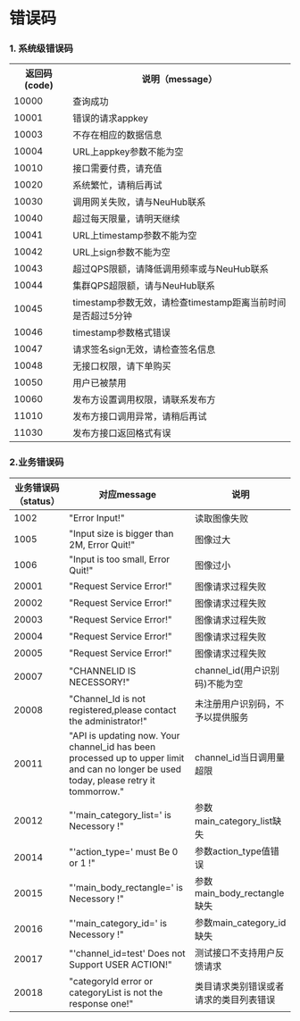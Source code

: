 # 错误码

### 1. 系统级错误码

<table>
  <tr>
    <th>返回码 (code)</th>
    <th>说明（message）</th>
  </tr>
    <tr>
      <td>10000</td>
      <td>查询成功</td>
    </tr>
  <tr>
    <td>10001</td>
    <td>错误的请求appkey</td>
  </tr>
  <tr>
    <td>10003</td>
    <td>不存在相应的数据信息</td>
  </tr>
  <tr>
    <td>10004</td>
    <td>URL上appkey参数不能为空</td>
  </tr>
    <tr>
      <td>10010</td>
      <td>接口需要付费，请充值</td>
    </tr>
   <tr>
    <td>10020</td>
    <td>系统繁忙，请稍后再试</td>
  </tr>
   <tr>
    <td>10030</td>
    <td>调用网关失败，请与NeuHub联系</td>
  </tr>
   <tr>
    <td>10040</td>
    <td>超过每天限量，请明天继续</td>
  </tr>
   <tr>
    <td>10041</td>
    <td>URL上timestamp参数不能为空</td>
  </tr>
   <tr>
    <td>10042</td>
    <td>URL上sign参数不能为空</td>
  </tr>
   <tr>
    <td>10043</td>
    <td>超过QPS限额，请降低调用频率或与NeuHub联系</td>
  </tr>
  <tr>
    <td>10044</td>
    <td>集群QPS超限额，请与NeuHub联系</td>
  </tr>
  <tr>
    <td>10045</td>
    <td>timestamp参数无效，请检查timestamp距离当前时间是否超过5分钟</td>
  </tr>
  <tr>
    <td>10046</td>
    <td>timestamp参数格式错误</td>
  </tr>
  <tr>
    <td>10047</td>
    <td>请求签名sign无效，请检查签名信息</td>
  </tr>
  <tr>
    <td>10048</td>
    <td>无接口权限，请下单购买</td>
  </tr>
  <tr>
    <td>10050</td>
    <td>用户已被禁用</td>
  </tr>   
  <tr>
    <td>10060</td>
    <td>发布方设置调用权限，请联系发布方</td>
  </tr>
  <tr>
    <td>11010</td>
    <td>发布方接口调用异常，请稍后再试</td>
  </tr>
  <tr>
    <td>11030</td>
    <td>发布方接口返回格式有误</td>
  </tr>  
</table>  
  
### 2.业务错误码

业务错误码（status）|对应message|说明
------|------|------
1002|"Error Input!"|读取图像失败
1005|"Input size is bigger than 2M, Error Quit!"|图像过大
1006|"Input is too small, Error Quit!"|图像过小
20001|"Request Service Error!"|图像请求过程失败
20002|"Request Service Error!"|图像请求过程失败
20003|"Request Service Error!"|图像请求过程失败
20004|"Request Service Error!"|图像请求过程失败
20005|"Request Service Error!"|图像请求过程失败
20007|"CHANNELID IS NECESSORY!"|channel_id(用户识别码)不能为空
20008|"Channel_Id is not registered,please contact the administrator!"|未注册用户识别码，不予以提供服务
20011|"API is updating now. Your channel_id has been processed up to upper limit and can no longer be used today, please retry it tommorrow."| channel_id当日调用量超限
20012|"&#39;main_category_list=&#39; is Necessory !"|参数main_category_list缺失
20014|"&#39;action_type=&#39; must Be 0 or 1 !"|参数action_type值错误
20015|"&#39;main_body_rectangle=&#39; is Necessory !"|参数main_body_rectangle缺失
20016|"&#39;main_category_id=&#39; is Necessory !"|参数main_category_id缺失
20017|"&#39;channel_id=test&#39; Does not Support USER ACTION!"|测试接口不支持用户反馈请求
20018|"categoryId error or categoryList is not the response one!"|类目请求类别错误或者请求的类目列表错误

